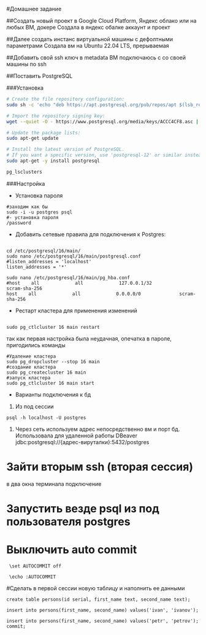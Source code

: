 #Домашнее задание




##Cоздать новый проект в Google Cloud Platform, Яндекс облако или на любых ВМ, докере
Создала в яндекс обалке аккаунт и проект

##Далее создать инстанс виртуальной машины с дефолтными параметрами
Создала вм  на Ubuntu 22.04 LTS, прерываемая

##Добавить свой ssh ключ в metadata ВМ
подключаюсь с со своей машины по ssh

##Поставить PostgreSQL

###Установка
```bash
# Create the file repository configuration:
sudo sh -c 'echo "deb https://apt.postgresql.org/pub/repos/apt $(lsb_release -cs)-pgdg main" > /etc/apt/sources.list.d/pgdg.list'

# Import the repository signing key:
wget --quiet -O - https://www.postgresql.org/media/keys/ACCC4CF8.asc | sudo apt-key add -

# Update the package lists:
sudo apt-get update

# Install the latest version of PostgreSQL.
# If you want a specific version, use 'postgresql-12' or similar instead of 'postgresql':
sudo apt-get -y install postgresql

pg_lsclusters
```

###Настройка
* Установка пароля
```
#заходим как бы
sudo -i -u postgres psql
#- установка пароля 
/password   
```
* Добавить сетевые правила для подключения к Postgres:

```

cd /etc/postgresql/16/main/
sudo nano /etc/postgresql/16/main/postgresql.conf
#listen_addresses = 'localhost'
listen_addresses = '*'

sudo nano /etc/postgresql/16/main/pg_hba.conf
#host    all             all             127.0.0.1/32            scram-sha-256
host    all             all             0.0.0.0/0              scram-sha-256
```
* Рестарт кластера для применения изменений
```

sudo pg_ctlcluster 16 main restart
```



так как первая настройка была неудачная, опечатка в пароле, пригодились команды
```
#Удаление кластера
sudo pg_dropcluster --stop 16 main
#создание кластера
sudo pg_createcluster 16 main
#запуск кластера
sudo pg_ctlcluster 16 main start
```

* Варианты подключения к бд
1. Из под сессии 
 ```
 psql -h localhost -U postgres
```
1. Через сеть используем адрес непосредственно вм и порт бд.
Использовала для удаленной работы DBeaver
jdbc:postgresql://{адрес-вируталки}:5432/postgres



# Зайти вторым ssh (вторая сессия)
в два окна терминала подключение
# Запустить везде psql из под пользователя postgres
# Выключить auto commit
```
 \set AUTOCOMMIT off

 \echo :AUTOCOMMIT
 ```

#Сделать в первой сессии новую таблицу и наполнить ее данными 
```
create table persons(id serial, first_name text, second_name text);

insert into persons(first_name, second_name) values('ivan', 'ivanov');

insert into persons(first_name, second_name) values('petr', 'petrov'); commit;
```